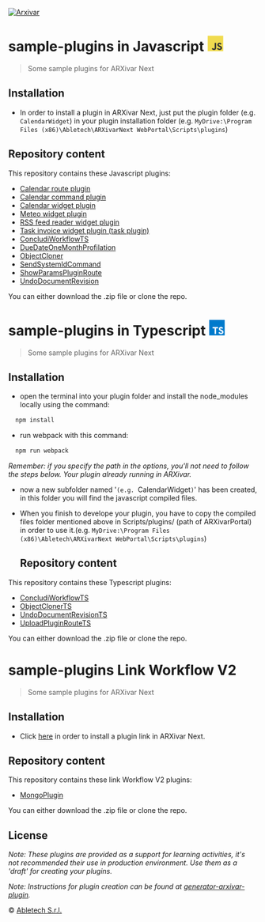 [![Arxivar](http://portal.arxivar.it/download/resources/loghi/Logo-ARXivar_orizzontale-nero.png)](http://www.arxivar.it/)
# sample-plugins in Javascript ![Javascript](Javascript/javascript.png)

> Some sample plugins for ARXivar Next

## Installation

* In order to install a plugin in ARXivar Next, just put the plugin folder (e.g. `CalendarWidget`) in your plugin installation folder (e.g. `MyDrive:\Program Files (x86)\Abletech\ARXivarNext WebPortal\Scripts\plugins`)


## Repository content
This repository contains these Javascript plugins:
  - [Calendar route plugin](Javascript/Calendar/README.md)
  - [Calendar command plugin](Javascript/CalendarCommand/README.md)
  - [Calendar widget plugin](Javascript/CalendarWidget/README.md)
  - [Meteo widget plugin](Javascript/MeteoWidget/README.md)
  - [RSS feed reader widget plugin](Javascript/RssFeedReader/README.md)
  - [Task invoice widget plugin (task plugin)](Javascript/TaskInvoiceWidget/README.md)
  - [ConcludiWorkflowTS](Javascript/ConcludiWorkflow/README.md)
  - [DueDateOneMonthProfilation](Javascript/DueDateOneMonthProfilation/README.md)
  - [ObjectCloner](Javascript/ObjectCloner/README.md)
  - [SendSystemIdCommand](Javascript/SendSystemIdCommand/README.md)
  - [ShowParamsPluginRoute](Javascript/ShowParamsPluginRoute/README.md)
  - [UndoDocumentRevision](Javascript/UndoDocumentRevision/README.md)

You can either download the .zip file or clone the repo.
  
  
  # sample-plugins in Typescript ![Typescript](Typescript/typescript.png)


> Some sample plugins for ARXivar Next

## Installation

- open the terminal into your plugin folder and install the node_modules locally using the command:

```bash
  npm install
```

- run webpack with this command:

```bash
  npm run webpack
```

_Remember: if you specify the path in the options, you'll not need to follow the steps below. Your plugin already running in ARXivar._

- now a new subfolder named '`(e.g. `CalendarWidget`)`' has been created, in this folder you will find the javascript compiled files. 

- When you finish to develope your plugin, you have to copy the compiled files folder mentioned above in Scripts/plugins/ (path of ARXivarPortal) in order to use it.(e.g. `MyDrive:\Program Files (x86)\Abletech\ARXivarNext WebPortal\Scripts\plugins`)
  
  ## Repository content
This repository contains these Typescript plugins:
  - [ConcludiWorkflowTS](Typescript/ConcludiWorkflowTS/README.md)
  - [ObjectClonerTS](Typescript/ObjectClonerTS/README.md)
  - [UndoDocumentRevisionTS](Typescript/UndoDocumentRevisionTS/README.md)
  - [UploadPluginRouteTS](Typescript/UploadPluginRouteTS/README.md)

You can either download the .zip file or clone the repo.


# sample-plugins Link Workflow V2

> Some sample plugins for ARXivar Next

## Installation

* Click [here](LinkWorkflowV2/README.md) in order to install a plugin  link in ARXivar Next.

## Repository content
This repository contains these link Workflow V2 plugins:
  - [MongoPlugin](LinkWorkflowV2/MongoPlugin/README.md)

You can either download the .zip file or clone the repo.

## License

_Note: These plugins are provided as a support for learning activities, it's not recommended their use in production environment. Use them as a 'draft' for creating your plugins._

_Note: Instructions for plugin creation can be found at [generator-arxivar-plugin](https://github.com/Arxivar/PluginGenerator/blob/master/README.md)._

 © [Abletech S.r.l.](http://www.arxivar.it/)
 
 
